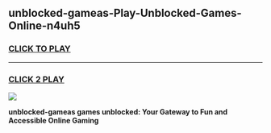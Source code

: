 
## unblocked-gameas-Play-Unblocked-Games-Online-n4uh5
<h3>
<a href="https://premium76.site?title=unblocked-gameas&ref=25A">CLICK TO PLAY</a></h3>
<hr>

<h3>
<a href="https://premium76.site?title=unblocked-gameas&ref=25A">CLICK 2 PLAY</a>
  
</h3>

<a href="https://premium76.site?title=unblocked-gameas&ref=25A"><img src="https://clearcache.store/games.png"></a>


**unblocked-gameas games unblocked: Your Gateway to Fun and Accessible Online Gaming**
